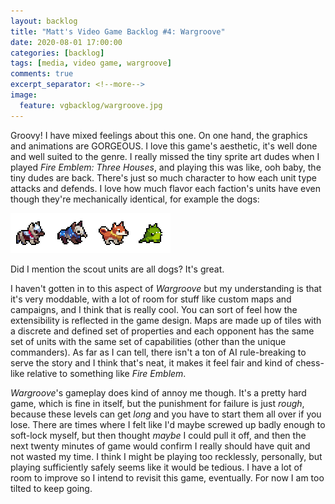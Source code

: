 ```yaml
---
layout: backlog
title: "Matt's Video Game Backlog #4: Wargroove"
date: 2020-08-01 17:00:00
categories: [backlog]
tags: [media, video game, wargroove]
comments: true
excerpt_separator: <!--more-->
image:
  feature: vgbacklog/wargroove.jpg
---
```


Groovy! I have mixed feelings about this one. On one hand, the graphics and animations are GORGEOUS. I love this game's aesthetic, it's well done and well suited to the genre. I really missed the tiny sprite art dudes when I played _Fire Emblem: Three Houses_, and playing this was like, ooh baby, the tiny dudes are back. There's just so much character to how each unit type attacks and defends. I love how much flavor each faction's units have even though they're mechanically identical, for example the dogs:

![very wow](/img/vgbacklog/wargroove_dogs.png)

Did I mention the scout units are all dogs? It's great.

I haven't gotten in to this aspect of _Wargroove_ but my understanding is that it's very moddable, with a lot of room for stuff like custom maps and campaigns, and I think that is really cool. You can sort of feel how the extensibility is reflected in the game design. Maps are made up of tiles with a discrete and defined set of properties and each opponent has the same set of units with the same set of capabilities (other than the unique commanders). As far as I can tell, there isn't a ton of AI rule-breaking to serve the story and I think that's neat, it makes it feel fair and kind of chess-like relative to something like _Fire Emblem_.

_Wargroove_'s gameplay does kind of annoy me though. It's a pretty hard game, which is fine in itself, but the punishment for failure is just _rough_, because these levels can get _long_ and you have to start them all over if you lose. There are times where I felt like I'd maybe screwed up badly enough to soft-lock myself, but then thought _maybe_ I could pull it off, and then the next twenty minutes of game would confirm I really should have quit and not wasted my time. I think I might be playing too recklessly, personally, but playing sufficiently safely seems like it would be tedious. I have a lot of room to improve so I intend to revisit this game, eventually. For now I am too tilted to keep going.
